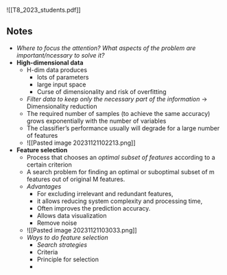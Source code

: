 ![[T8_2023_students.pdf]]

## Notes

* *Where to focus the attention? What aspects of the problem are important/ncessary to solve it?*
* **High-dimensional data**
	* H-dim data produces
		* lots of parameters
		* large input space
		* Curse of dimensionality and risk of overfitting
	* *Filter data to keep only the necessary part of the information* $\longrightarrow$ Dimensionality reduction
	* The required number of samples (to achieve the same accuracy) grows exponentially with the number of variables
	* The classifier’s performance usually will degrade for a large number of features
	* ![[Pasted image 20231121102213.png]]
* **Feature selection**
	*  Process that chooses an *optimal subset of features* according to a certain criterion
	* A search problem for finding an optimal or suboptimal subset of m features out of original M features.
	* *Advantages*
		* For excluding irrelevant and redundant features, 
		* it allows reducing system complexity and processing time,
		* Often improves the prediction accuracy.
		* Allows data visualization
		* Remove noise
	* ![[Pasted image 20231121103033.png]]
	* *Ways to do feature selection*
		* *Search strategies*
		* Criteria
		* Principle for selection
		* 